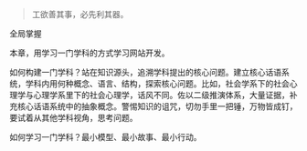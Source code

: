> 工欲善其事，必先利其器。

全局掌握

本章，用学习一门学科的方式学习网站开发。

如何构建一门学科？站在知识源头，追溯学科提出的核心问题。建立核心话语系统，学科内用何种概念、语言、结构，探索核心问题。比如，社会学系下的社会心理学与心理学系里下的社会心理学，话风不同。佐以二级推演体系，大量证据，补充核心话语系统中的抽象概念。警惕知识的诅咒，切勿手里一把锤，万物皆成钉，要试着从其他学科视角，思考问题。

如何学习一门学科？最小模型、最小故事、最小行动。